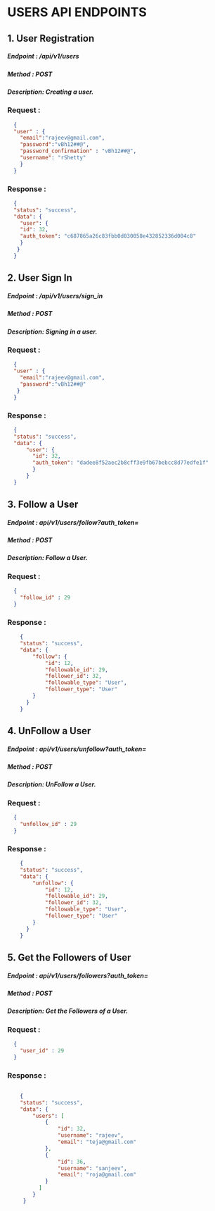# USERS API ENDPOINTS

## 1. User Registration

##### Endpoint :   /api/v1/users
##### Method   :   POST
##### Description: Creating a user.

### Request : 

```json
  { 
  "user" : {
    "email":"rajeev@gmail.com",
    "password":"vBh12##@",
    "password_confirmation" : "vBh12##@",
    "username": "rShetty"
    }
  }
```

### Response :

```json
  {
  "status": "success",
  "data": {
    "user": {
    "id": 32,
    "auth_token": "c687865a26c83fbb0d030058e432852336d004c8"
    }
   }
  }
```

## 2. User Sign In

##### Endpoint :   /api/v1/users/sign_in
##### Method   :   POST
##### Description: Signing in a user.

### Request : 

```json
  {
  "user" : {
    "email":"rajeev@gmail.com",
    "password":"vBh12##@"
   }
  }
```

### Response :

```json
  {
  "status": "success",
  "data": {
      "user": {
        "id": 32,
        "auth_token": "dadee8f52aec2b8cff3e9fb67bebcc8d77edfe1f"
        }
      }
  }
```

## 3. Follow a User

##### Endpoint :   api/v1/users/follow?auth_token=
##### Method   :   POST
##### Description: Follow a User.

### Request :

```json
  {
    "follow_id" : 29
  }
```

### Response :

```json
    {
    "status": "success",
    "data": {
        "follow": {
            "id": 12,
            "followable_id": 29,
            "follower_id": 32,
            "followable_type": "User",
            "follower_type": "User"
        }
      }
    }
```

## 4. UnFollow a User

##### Endpoint :   api/v1/users/unfollow?auth_token=
##### Method   :   POST
##### Description: UnFollow a User.

### Request :

```json
  {
    "unfollow_id" : 29
  }
```

### Response :

```json
    {
    "status": "success",
    "data": {
        "unfollow": {
            "id": 12,
            "followable_id": 29,
            "follower_id": 32,
            "followable_type": "User",
            "follower_type": "User"
        }
      }
    }
```

## 5. Get the Followers of User

##### Endpoint :   api/v1/users/followers?auth_token=
##### Method   :   POST
##### Description: Get the Followers of a User.

### Request : 

```json
  {
    "user_id" : 29
  }
```

### Response :

```json

    {
    "status": "success",
    "data": {
        "users": [
            {
                "id": 32,
                "username": "rajeev",
                "email": "teja@gmail.com"
            },
            {
                "id": 36,
                "username": "sanjeev",
                "email": "roja@gmail.com"
            }
          ]
        }
     }
```









   


